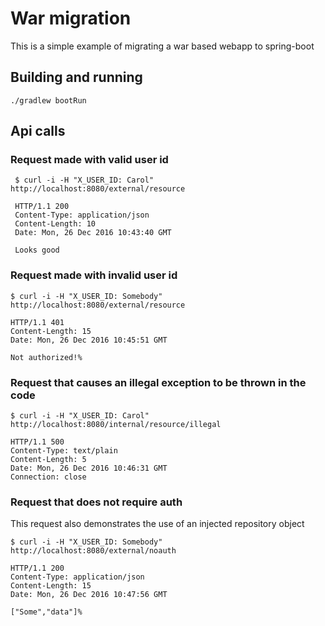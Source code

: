 War migration
=============

This is a simple example of migrating a war based webapp to spring-boot


Building and running
--------------------

    ./gradlew bootRun
   
Api calls
---------

### Request made with valid user id

     $ curl -i -H "X_USER_ID: Carol" http://localhost:8080/external/resource
     
     HTTP/1.1 200
     Content-Type: application/json
     Content-Length: 10
     Date: Mon, 26 Dec 2016 10:43:40 GMT
     
     Looks good
    
### Request made with invalid user id

    $ curl -i -H "X_USER_ID: Somebody" http://localhost:8080/external/resource
    
    HTTP/1.1 401
    Content-Length: 15
    Date: Mon, 26 Dec 2016 10:45:51 GMT
    
    Not authorized!%
    
### Request that causes an illegal exception to be thrown in the code

    $ curl -i -H "X_USER_ID: Carol" http://localhost:8080/internal/resource/illegal

    HTTP/1.1 500
    Content-Type: text/plain
    Content-Length: 5
    Date: Mon, 26 Dec 2016 10:46:31 GMT
    Connection: close
    
### Request that does not require auth
This request also demonstrates the use of an injected repository object

    $ curl -i -H "X_USER_ID: Somebody" http://localhost:8080/external/noauth
    
    HTTP/1.1 200
    Content-Type: application/json
    Content-Length: 15
    Date: Mon, 26 Dec 2016 10:47:56 GMT
    
    ["Some","data"]%